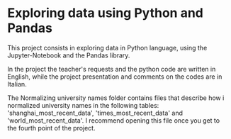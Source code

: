 # Exploring data using Python and Pandas
This project consists in exploring data in Python language, using the Jupyter-Notebook and the Pandas library.

In the project the teacher's requests and the python code are written in English, while the project presentation and comments on the codes are in Italian.

The Normalizing university names folder contains files that describe how i normalized university names in the following tables: 'shanghai_most_recent_data', 'times_most_recent_data' and 'world_most_recent_data'. I recommend opening this file once you get to the fourth point of the project.
